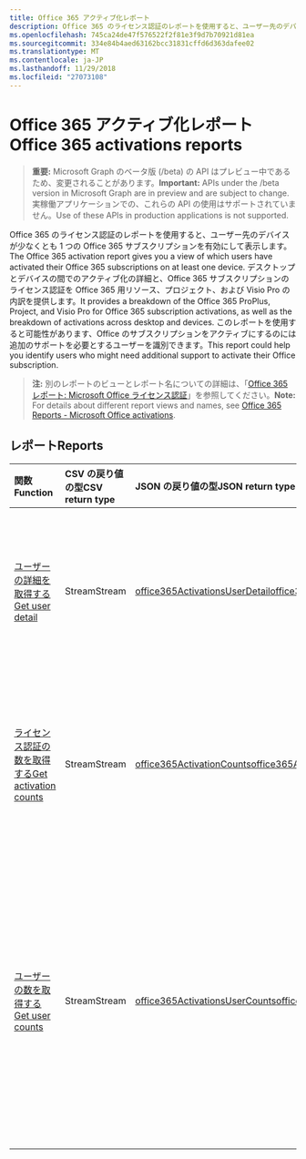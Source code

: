 ```yaml
---
title: Office 365 アクティブ化レポート
description: Office 365 のライセンス認証のレポートを使用すると、ユーザー先のデバイスが少なくとも 1 つの Office 365 サブスクリプションを有効にして表示します。 デスクトップとデバイスの間でのアクティブ化の詳細と、Office 365 サブスクリプションのライセンス認証を Office 365 用リソース、プロジェクト、および Visio Pro の内訳を提供します。 このレポートを使用すると可能性があります、Office のサブスクリプションをアクティブにするのには追加のサポートを必要とするユーザーを識別できます。
ms.openlocfilehash: 745ca24de47f576522f2f81e3f9d7b70921d81ea
ms.sourcegitcommit: 334e84b4aed63162bcc31831cffd6d363dafee02
ms.translationtype: MT
ms.contentlocale: ja-JP
ms.lasthandoff: 11/29/2018
ms.locfileid: "27073108"
---
```

# <a name="office-365-activations-reports"></a><span data-ttu-id="cbb13-105">Office 365 アクティブ化レポート</span><span class="sxs-lookup"><span data-stu-id="cbb13-105">Office 365 activations reports</span></span>

> <span data-ttu-id="cbb13-106">**重要:** Microsoft Graph のベータ版 (/beta) の API はプレビュー中であるため、変更されることがあります。</span><span class="sxs-lookup"><span data-stu-id="cbb13-106">**Important:** APIs under the /beta version in Microsoft Graph are in preview and are subject to change.</span></span> <span data-ttu-id="cbb13-107">実稼働アプリケーションでの、これらの API の使用はサポートされていません。</span><span class="sxs-lookup"><span data-stu-id="cbb13-107">Use of these APIs in production applications is not supported.</span></span>

<span data-ttu-id="cbb13-108">Office 365 のライセンス認証のレポートを使用すると、ユーザー先のデバイスが少なくとも 1 つの Office 365 サブスクリプションを有効にして表示します。</span><span class="sxs-lookup"><span data-stu-id="cbb13-108">The Office 365 activation report gives you a view of which users have activated their Office 365 subscriptions on at least one device.</span></span> <span data-ttu-id="cbb13-109">デスクトップとデバイスの間でのアクティブ化の詳細と、Office 365 サブスクリプションのライセンス認証を Office 365 用リソース、プロジェクト、および Visio Pro の内訳を提供します。</span><span class="sxs-lookup"><span data-stu-id="cbb13-109">It provides a breakdown of the Office 365 ProPlus, Project, and Visio Pro for Office 365 subscription activations, as well as the breakdown of activations across desktop and devices.</span></span> <span data-ttu-id="cbb13-110">このレポートを使用すると可能性があります、Office のサブスクリプションをアクティブにするのには追加のサポートを必要とするユーザーを識別できます。</span><span class="sxs-lookup"><span data-stu-id="cbb13-110">This report could help you identify users who might need additional support to activate their Office subscription.</span></span>

> <span data-ttu-id="cbb13-111">**注:** 別のレポートのビューとレポート名についての詳細は、「[Office 365 レポート: Microsoft Office ライセンス認証](https://support.office.com/client/Office-activations-87c24ae2-82e0-4d1e-be01-c3bcc3f18c60)」を参照してください。</span><span class="sxs-lookup"><span data-stu-id="cbb13-111">**Note:** For details about different report views and names, see [Office 365 Reports - Microsoft Office activations](https://support.office.com/client/Office-activations-87c24ae2-82e0-4d1e-be01-c3bcc3f18c60).</span></span>

## <a name="reports"></a><span data-ttu-id="cbb13-112">レポート</span><span class="sxs-lookup"><span data-stu-id="cbb13-112">Reports</span></span>
| <span data-ttu-id="cbb13-113">関数</span><span class="sxs-lookup"><span data-stu-id="cbb13-113">Function</span></span>                                 | <span data-ttu-id="cbb13-114">CSV の戻り値の型</span><span class="sxs-lookup"><span data-stu-id="cbb13-114">CSV return type</span></span> | <span data-ttu-id="cbb13-115">JSON の戻り値の型</span><span class="sxs-lookup"><span data-stu-id="cbb13-115">JSON return type</span></span>                         | <span data-ttu-id="cbb13-116">説明</span><span class="sxs-lookup"><span data-stu-id="cbb13-116">Description</span></span>                              |
| :--------------------------------------- | :-------------- | :--------------------------------------- | ---------------------------------------- |
| [<span data-ttu-id="cbb13-117">ユーザーの詳細を取得する</span><span class="sxs-lookup"><span data-stu-id="cbb13-117">Get user detail</span></span>](../api/reportroot-getoffice365activationsuserdetail.md) | <span data-ttu-id="cbb13-118">Stream</span><span class="sxs-lookup"><span data-stu-id="cbb13-118">Stream</span></span>          | [<span data-ttu-id="cbb13-119">office365ActivationsUserDetail</span><span class="sxs-lookup"><span data-stu-id="cbb13-119">office365ActivationsUserDetail</span></span>](../resources/office365activationsuserdetail.md) | <span data-ttu-id="cbb13-120">Office 365 がアクティブ化されているユーザーに関する詳細情報を取得します。</span><span class="sxs-lookup"><span data-stu-id="cbb13-120">Get details about users who have activated Office 365.</span></span> |
| [<span data-ttu-id="cbb13-121">ライセンス認証の数を取得する</span><span class="sxs-lookup"><span data-stu-id="cbb13-121">Get activation counts</span></span>](../api/reportroot-getoffice365activationcounts.md) | <span data-ttu-id="cbb13-122">Stream</span><span class="sxs-lookup"><span data-stu-id="cbb13-122">Stream</span></span>          | [<span data-ttu-id="cbb13-123">office365ActivationCounts</span><span class="sxs-lookup"><span data-stu-id="cbb13-123">office365ActivationCounts</span></span>](../resources/office365activationcounts.md) | <span data-ttu-id="cbb13-124">デスクトップとデバイスでの Office 365 のライセンス認証の数を取得します。</span><span class="sxs-lookup"><span data-stu-id="cbb13-124">Get the count of Office 365 activations on desktops and devices.</span></span> |
| [<span data-ttu-id="cbb13-125">ユーザーの数を取得する</span><span class="sxs-lookup"><span data-stu-id="cbb13-125">Get user counts</span></span>](../api/reportroot-getoffice365activationsusercounts.md) | <span data-ttu-id="cbb13-126">Stream</span><span class="sxs-lookup"><span data-stu-id="cbb13-126">Stream</span></span>          | [<span data-ttu-id="cbb13-127">office365ActivationsUserCounts</span><span class="sxs-lookup"><span data-stu-id="cbb13-127">office365ActivationsUserCounts</span></span>](../resources/office365activationsusercounts.md) | <span data-ttu-id="cbb13-128">有効なユーザーで、デスクトップまたはデバイスで Office サブスクリプションがアクティブ化されているユーザーの数を取得します。</span><span class="sxs-lookup"><span data-stu-id="cbb13-128">Get the count of users that are enabled and those that have activated the Office subscription on desktop or devices.</span></span> |
